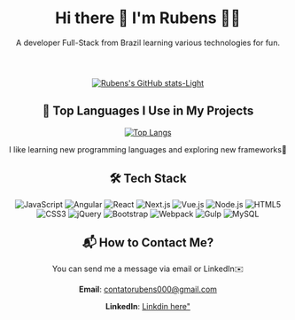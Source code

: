 <header align="center">
    <h1>Hi there 👋 I'm Rubens 👨‍💻</h1>
    <p>A developer Full-Stack from Brazil learning various technologies for fun.</p>
</header>

<div align= "center">

[![Rubens's GitHub stats-Light](https://github-readme-stats.vercel.app/api?username=rubensgolfett&show_icons=true&theme=light-mode-only)](https://github.com/rubensgolfett/)

<h2>📌 Top Languages I Use in My Projects</h2>

[![Top Langs](https://github-readme-stats.vercel.app/api/top-langs/?username=rubensgolfett)](https://github.com/rubensgolfett/)

<p>I like learning new programming languages and exploring new frameworks🔎</p>

<h2>🛠️ Tech Stack</h2>

![JavaScript](https://img.shields.io/badge/JavaScript-F7DF1E?style=for-the-badge&logo=javascript&logoColor=black)
![Angular](https://img.shields.io/badge/Angular-DD0031?style=for-the-badge&logo=angular&logoColor=white)
![React](https://img.shields.io/badge/React-20232A?style=for-the-badge&logo=react&logoColor=61DAFB)
![Next.js](https://img.shields.io/badge/Next.js-000000?style=for-the-badge&logo=nextdotjs&logoColor=white)
![Vue.js](https://img.shields.io/badge/Vue.js-35495E?style=for-the-badge&logo=vuedotjs&logoColor=4FC08D)
![Node.js](https://img.shields.io/badge/Node.js-339933?style=for-the-badge&logo=nodedotjs&logoColor=white)
![HTML5](https://img.shields.io/badge/HTML5-E34F26?style=for-the-badge&logo=html5&logoColor=white)
![CSS3](https://img.shields.io/badge/CSS3-1572B6?style=for-the-badge&logo=css3&logoColor=white)
![jQuery](https://img.shields.io/badge/jQuery-0769AD?style=for-the-badge&logo=jquery&logoColor=white)
![Bootstrap](https://img.shields.io/badge/Bootstrap-7952B3?style=for-the-badge&logo=bootstrap&logoColor=white)
![Webpack](https://img.shields.io/badge/Webpack-8DD6F9?style=for-the-badge&logo=webpack&logoColor=black)
![Gulp](https://img.shields.io/badge/Gulp-CF4647?style=for-the-badge&logo=gulp&logoColor=white)
![MySQL](https://img.shields.io/badge/MySQL-4479A1?style=for-the-badge&logo=mysql&logoColor=white)

<h2>📬 How to Contact Me?</h2>
<p>You can send me a message via email or LinkedIn✉️</p>

**Email**: contatorubens000@gmail.com

**Linkedln**: <a href="https://www.linkedin.com/in/rubens-golfett/?locale=en_US">Linkdin here"</a>
</div>